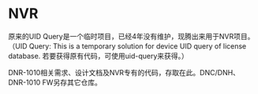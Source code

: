 NVR
== 

原来的UID Query是一个临时项目，已经4年没有维护，现腾出来用于NVR项目。
（UID Query: This is a temporary solution for device UID query of license database. 若要获得原有代码，可使用uid-query来获得。）

DNR-1010相关需求、设计文档及NVR专有的代码，存取在此。DNC/DNH、DNR-1010 FW另存其它仓库。


